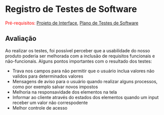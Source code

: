 # Registro de Testes de Software

<span style="color:red">Pré-requisitos: <a href="3-Projeto de Interface.md"> Projeto de Interface</a></span>, <a href="8-Plano de Testes de Software.md"> Plano de Testes de Software</a>

## Avaliação

Ao realizar os testes, foi possível perceber que a usabilidade do nosso produto poderia ser melhorada com a inclusão de requisitos funcionais e não-funcionais.
Alguns pontos importantes com o resultado dos testes:

  - Trava nos campos para não permitir que o usuário inclua valores não validos para determinados valores
  - Mensagens de aviso para o usuário quando realizar alguns processos, como por exemplo salvar novos impostos
  - Melhoria na responsavidade dos elementos na tela
  - Informar ao cliente através do estados dos elementos quando um input receber um valor não correspodente
  - Melhor controle de acesso

